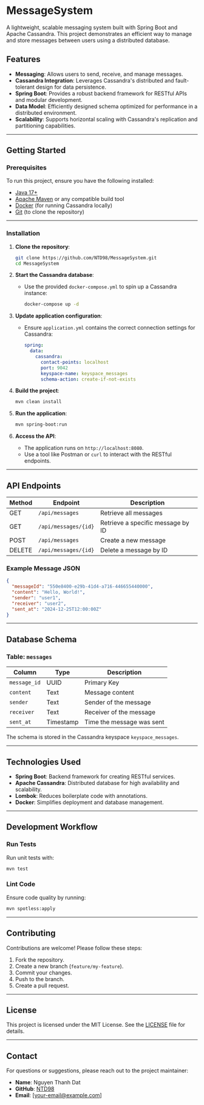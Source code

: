 
# MessageSystem

A lightweight, scalable messaging system built with Spring Boot and Apache Cassandra. This project demonstrates an efficient way to manage and store messages between users using a distributed database.

## Features

- **Messaging**: Allows users to send, receive, and manage messages.
- **Cassandra Integration**: Leverages Cassandra's distributed and fault-tolerant design for data persistence.
- **Spring Boot**: Provides a robust backend framework for RESTful APIs and modular development.
- **Data Model**: Efficiently designed schema optimized for performance in a distributed environment.
- **Scalability**: Supports horizontal scaling with Cassandra's replication and partitioning capabilities.

---

## Getting Started

### Prerequisites

To run this project, ensure you have the following installed:

- [Java 17+](https://adoptopenjdk.net/)
- [Apache Maven](https://maven.apache.org/) or any compatible build tool
- [Docker](https://www.docker.com/) (for running Cassandra locally)
- [Git](https://git-scm.com/) (to clone the repository)

---

### Installation

1. **Clone the repository**:
   ```bash
   git clone https://github.com/NTD98/MessageSystem.git
   cd MessageSystem
   ```

2. **Start the Cassandra database**:
    - Use the provided `docker-compose.yml` to spin up a Cassandra instance:
      ```bash
      docker-compose up -d
      ```

3. **Update application configuration**:
    - Ensure `application.yml` contains the correct connection settings for Cassandra:
      ```yaml
      spring:
        data:
          cassandra:
            contact-points: localhost
            port: 9042
            keyspace-name: keyspace_messages
            schema-action: create-if-not-exists
      ```

4. **Build the project**:
   ```bash
   mvn clean install
   ```

5. **Run the application**:
   ```bash
   mvn spring-boot:run
   ```

6. **Access the API**:
    - The application runs on `http://localhost:8080`.
    - Use a tool like Postman or `curl` to interact with the RESTful endpoints.

---

## API Endpoints

| Method | Endpoint                  | Description                       |
|--------|---------------------------|-----------------------------------|
| GET    | `/api/messages`           | Retrieve all messages            |
| GET    | `/api/messages/{id}`      | Retrieve a specific message by ID|
| POST   | `/api/messages`           | Create a new message             |
| DELETE | `/api/messages/{id}`      | Delete a message by ID           |

### Example Message JSON
```json
{
  "messageId": "550e8400-e29b-41d4-a716-446655440000",
  "content": "Hello, World!",
  "sender": "user1",
  "receiver": "user2",
  "sent_at": "2024-12-25T12:00:00Z"
}
```

---

## Database Schema

### Table: `messages`

| Column         | Type    | Description                     |
|----------------|---------|---------------------------------|
| `message_id`   | UUID    | Primary Key                     |
| `content`      | Text    | Message content                 |
| `sender`       | Text    | Sender of the message           |
| `receiver`     | Text    | Receiver of the message         |
| `sent_at`      | Timestamp | Time the message was sent       |

The schema is stored in the Cassandra keyspace `keyspace_messages`.

---

## Technologies Used

- **Spring Boot**: Backend framework for creating RESTful services.
- **Apache Cassandra**: Distributed database for high availability and scalability.
- **Lombok**: Reduces boilerplate code with annotations.
- **Docker**: Simplifies deployment and database management.

---

## Development Workflow

### Run Tests
Run unit tests with:
```bash
mvn test
```

### Lint Code
Ensure code quality by running:
```bash
mvn spotless:apply
```

---

## Contributing

Contributions are welcome! Please follow these steps:

1. Fork the repository.
2. Create a new branch (`feature/my-feature`).
3. Commit your changes.
4. Push to the branch.
5. Create a pull request.

---

## License

This project is licensed under the MIT License. See the [LICENSE](LICENSE) file for details.

---

## Contact

For questions or suggestions, please reach out to the project maintainer:

- **Name**: Nguyen Thanh Dat
- **GitHub**: [NTD98](https://github.com/NTD98)
- **Email**: [your-email@example.com]
